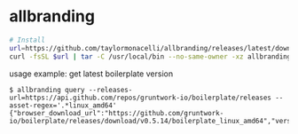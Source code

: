 # allbranding

```bash
# Install
url=https://github.com/taylormonacelli/allbranding/releases/latest/download/allbranding_Linux_x86_64.tar.gz
curl -fsSL $url | tar -C /usr/local/bin --no-same-owner -xz allbranding
```

usage example: get latest boilerplate version
```log
$ allbranding query --releases-url=https://api.github.com/repos/gruntwork-io/boilerplate/releases --asset-regex='.*linux_amd64'
{"browser_download_url":"https://github.com/gruntwork-io/boilerplate/releases/download/v0.5.14/boilerplate_linux_amd64","version":"v0.5.14"}
```
